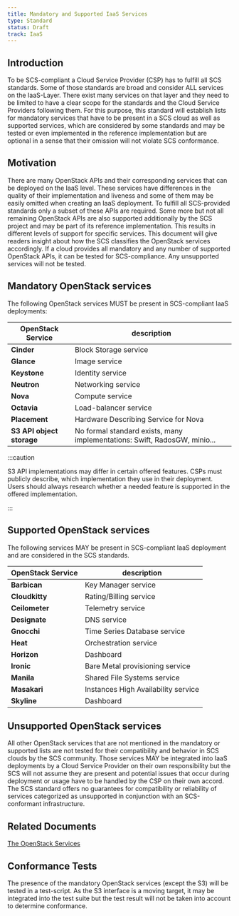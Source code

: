 ```yaml
---
title: Mandatory and Supported IaaS Services
type: Standard
status: Draft
track: IaaS
---
```


## Introduction

To be SCS-compliant a Cloud Service Provider (CSP) has to fulfill all SCS standards.
Some of those standards are broad and consider ALL services on the IaaS-Layer.
There exist many services on that layer and they need to be limited to have a clear scope for the standards and the Cloud Service Providers following them.
For this purpose, this standard will establish lists for mandatory services that have to be present in a SCS cloud as well as supported services, which are considered by some standards and may be tested or even implemented in the reference implementation but are optional in a sense that their omission will not violate SCS conformance.

## Motivation

There are many OpenStack APIs and their corresponding services that can be deployed on the IaaS level.
These services have differences in the quality of their implementation and liveness and some of them may be easily omitted when creating an IaaS deployment.
To fulfill all SCS-provided standards only a subset of these APIs are required.
Some more but not all remaining OpenStack APIs are also supported additionally by the SCS project and may be part of its reference implementation.
This results in different levels of support for specific services.
This document will give readers insight about how the SCS classifies the OpenStack services accordingly.
If a cloud provides all mandatory and any number of supported OpenStack APIs, it can be tested for SCS-compliance.
Any unsupported services will not be tested.

## Mandatory OpenStack services

The following OpenStack services MUST be present in SCS-compliant IaaS deployments:

| OpenStack Service | description |
|-----|-----|
| **Cinder** | Block Storage service |
| **Glance** | Image service |
| **Keystone** | Identity service |
| **Neutron** | Networking service |
| **Nova** | Compute service |
| **Octavia** | Load-balancer service |
| **Placement** | Hardware Describing Service for Nova |
| **S3 API object storage** | No formal standard exists, many implementations: Swift, RadosGW, minio... |

:::caution

S3 API implementations may differ in certain offered features.
CSPs must publicly describe, which implementation they use in their deployment.
Users should always research whether a needed feature is supported in the offered implementation.

:::

## Supported OpenStack services

The following services MAY be present in SCS-compliant IaaS deployment and are considered in the SCS standards.

| OpenStack Service | description |
|-----|-----|
| **Barbican** | Key Manager service |
| **Cloudkitty** | Rating/Billing service |
| **Ceilometer** | Telemetry service |
| **Designate** | DNS service |
| **Gnocchi** | Time Series Database service |
| **Heat** | Orchestration service |
| **Horizon** | Dashboard |
| **Ironic** | Bare Metal provisioning service |
| **Manila** | Shared File Systems service |
| **Masakari** | Instances High Availability service |
| **Skyline** | Dashboard |

## Unsupported OpenStack services

All other OpenStack services that are not mentioned in the mandatory or supported lists are not tested for their compatibility and behavior in SCS clouds by the SCS community.
Those services MAY be integrated into IaaS deployments by a Cloud Service Provider on their own responsibility but the SCS will not assume they are present and potential issues that occur during deployment or usage have to be handled by the CSP on their own accord.
The SCS standard offers no guarantees for compatibility or reliability of services categorized as unsupported in conjunction with an SCS-conformant infrastructure.

## Related Documents

[The OpenStack Services](https://www.openstack.org/software/)

## Conformance Tests

The presence of the mandatory OpenStack services (except the S3) will be tested in a test-script.
As the S3 interface is a moving target, it may be integrated into the test suite but the test result will not be taken into account to determine conformance.
